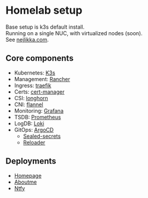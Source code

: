 # Homelab setup

Base setup is k3s default install.\
Running on a single NUC, with virtualized nodes (soon).\
See [nejlikka.com](https://nejlikka.com).

## Core components

- Kubernetes: [K3s](https://docs.k3s.io)
- Management: [Rancher](https://github.com/rancher/rancher)
- Ingress: [traefik](https://github.com/traefik/traefik/)
- Certs: [cert-manager](https://github.com/cert-manager/cert-manager)
- CSI: [longhorn](https://github.com/longhorn/longhorn)
- CNI: [flannel](https://github.com/flannel-io/flannel)
- Monitoring: [Grafana](https://github.com/grafana/grafana)
- TSDB: [Prometheus](https://github.com/prometheus/prometheus)
- LogDB: [Loki](https://github.com/grafana/loki)
- GitOps: [ArgoCD](https://github.com/argoproj/argo-cd)
  - [Sealed-secrets](https://github.com/bitnami-labs/sealed-secrets)
  - [Reloader](https://github.com/stakater/Reloader)

## Deployments

- [Homepage](https://github.com/pontusc/homepage)
- [Aboutme](https://github.com/pontusc/aboutme)
- [Ntfy](https://github.com/pontusc/homelab/deployments/ntfy)
